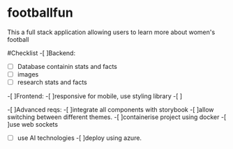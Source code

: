 # footballfun
This a full stack application allowing users to learn more about women's football

#Checklist
-[ ]Backend:
-[ ] Database containin stats and facts
-[ ] images
-[ ] research stats and facts

-[ ]Frontend:
-[ ]responsive for mobile, use styling library
-[ ]

-[ ]Advanced reqs:
-[ ]integrate all components with storybook
-[ ]allow switching between different themes.
-[ ]containerise project using docker
-[ ]use web sockets
-[ ] use AI technologies
-[ ]deploy using azure.